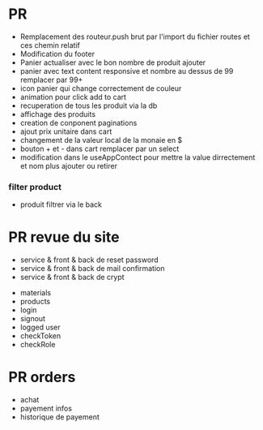 # PR

- Remplacement des routeur.push brut par l'import du fichier routes et ces chemin relatif
- Modification du footer
- Panier actualiser avec le bon nombre de produit ajouter
- panier avec text content responsive et nombre au dessus de 99 remplacer par 99+
- icon panier qui change correctement de couleur
- animation pour click add to cart
- recuperation de tous les produit via la db
- affichage des produits
- creation de conponent paginations
- ajout prix unitaire dans cart
- changement de la valeur local de la monaie en $
- bouton + et - dans cart remplacer par un select
- modification dans le useAppContect pour mettre la value dirrectement et nom plus ajouter ou retirer

### filter product

- produit filtrer via le back

# PR revue du site

- service & front & back de reset password
- service & front & back de mail confirmation
- service & front & back de crypt

* materials
* products
* login
* signout
* logged user
* checkToken
* checkRole

# PR orders

- achat
- payement infos
- historique de payement
